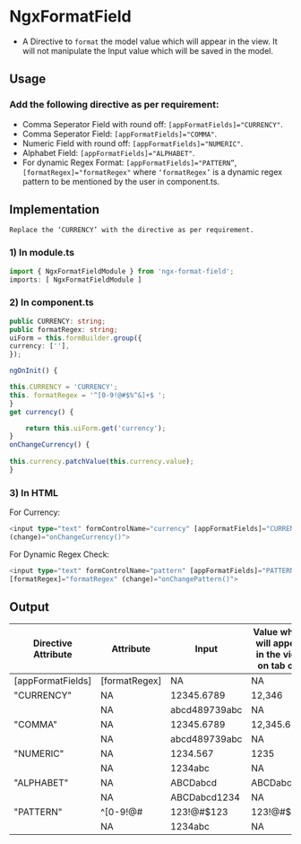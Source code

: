 
# NgxFormatField

* A Directive to `format` the model value which will appear in the view. It will not manipulate the Input value which will be saved in the model.

## Usage
### Add the following directive as per requirement: 

*	Comma Seperator Field with round off: `[appFormatFields]="CURRENCY"`.
*	Comma Seperator Field: `[appFormatFields]="COMMA"`.
*   Numeric Field with round off: `[appFormatFields]="NUMERIC"`.
*	Alphabet Field: `[appFormatFields]="ALPHABET"`.
*	For dynamic Regex Format: `[appFormatFields]="PATTERN”`, `[formatRegex]="formatRegex"` where `‘formatRegex’` is a dynamic regex pattern to be mentioned by the user in component.ts.

## Implementation

`Replace the ‘CURRENCY’ with the directive as per requirement.`

### 1)	In module.ts

```typescript
import { NgxFormatFieldModule } from 'ngx-format-field';
imports: [ NgxFormatFieldModule ]
```

### 2)	In component.ts

```typescript
public CURRENCY: string;
public formatRegex: string;
uiForm = this.formBuilder.group({
currency: [''],
});

ngOnInit() {

this.CURRENCY = 'CURRENCY';
this. formatRegex = '^[0-9!@#$%^&]+$ ';
}
get currency() {

    return this.uiForm.get('currency');
}
onChangeCurrency() {
    
this.currency.patchValue(this.currency.value);
}
```
### 3) In HTML

For Currency:

```typescript
<input type="text" formControlName="currency" [appFormatFields]="CURRENCY"
(change)="onChangeCurrency()">
```
For Dynamic Regex Check:
```typescript
<input type="text" formControlName="pattern" [appFormatFields]="PATTERN"
[formatRegex]="formatRegex" (change)="onChangePattern()">
```

## Output

| Directive Attribute |  Attribute    |  Input         | Value which will appear in the view on tab out | Input value which will be saved in the model |
| ------------------- | ------------- | -------------  | ---------------------------------------------- | -------------------------------------------- |
| [appFormatFields]   | [formatRegex] |      NA          |     NA                                         |                                              |
| &quot;CURRENCY&quot;|     NA        | 12345.6789     |          12,346                                | 12345.6789                                   |
|                     |     NA        |abcd489739abc   |        NA                                        |                                              |
| &quot;COMMA&quot;   |     NA        |12345.6789      | 12,345.679                                     | 12345.6789                                   |
|                     |     NA        |abcd489739abc   |       NA                                         |                                              |
| &quot;NUMERIC&quot; |     NA        |1234.567        | 1235                                           | 1234.567                                     |
|                     |     NA        |1234abc         |      NA                                          |                                              |
| &quot;ALPHABET&quot;|     NA        |ABCDabcd        | ABCDabcd                                       | ABCDabcd                                     |
|                     |     NA        |ABCDabcd1234    |        NA                                        |                                              |
| &quot;PATTERN&quot; | ^[0-9!@#$%^&amp;]+$ | 123!@#$123  | 123!@#$123                                  | 123!@#$123                                   |
|                     |     NA        |1234abc         |     NA                                           |                                              |